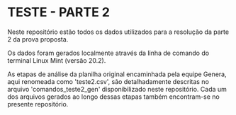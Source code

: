 # TESTE - PARTE 2

Neste repositório estão todos os dados utilizados para a resolução da parte 2 da prova proposta.

Os dados foram gerados localmente através da linha de comando do terminal Linux Mint (versão 20.2).

As etapas de análise da planilha original encaminhada pela equipe Genera, aqui renomeada como 'teste2.csv', são detalhadamente descritas no arquivo 'comandos_teste2_gen' disponibilizado neste repositório. Cada um dos arquivos gerados ao longo dessas etapas também encontram-se no presente repositório.
